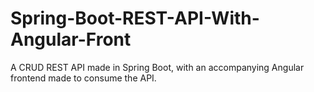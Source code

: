 # Spring-Boot-REST-API-With-Angular-Front
A CRUD REST API made in Spring Boot, with an accompanying Angular frontend made to consume the API.
